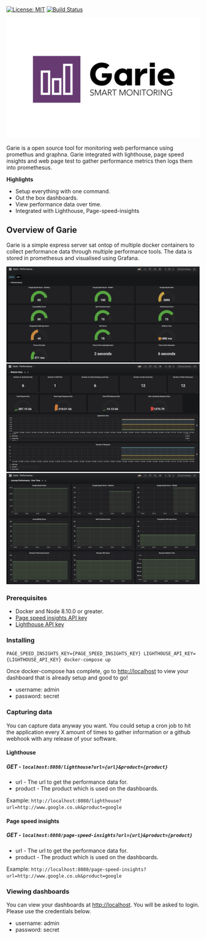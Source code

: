 [![License: MIT](https://img.shields.io/badge/License-MIT-yellow.svg)](https://opensource.org/licenses/MIT)
[![Build
Status](https://travis-ci.org/boyney123/garie.svg?branch=master)](https://travis-ci.org/boyney123/garie)

![Garie Logo](./assets/logo.png)

Garie is a open source tool for monitoring web performance using promethus and graphna. Garie integrated with lighthouse, page speed insights and web page test to gather performance metrics then logs them into promethesus.

**Highlights**

* Setup everything with one command.
* Out the box dashboards.
* View performance data over time.
* Integrated with Lighthouse, Page-speed-insights


## Overview of Garie

Garie is a simple express server sat ontop of multiple docker containers to collect performance data through multiple performance tools. The data is stored in promethesus and visualised using Grafana.

![Dashboard screenshot 1](./assets/screen-shot-1.png)
![Dashboard screenshot 2](./assets/screen-shot-2.png)
![Dashboard screenshot 3](./assets/screen-shot-3.png)

### Prerequisites

- Docker and Node 8.10.0 or greater.
- [Page speed insights API key](https://developers.google.com/speed/docs/insights/v4/first-app)
- [Lighthouse API key](https://docs.google.com/forms/d/e/1FAIpQLSdIc3QNIMn7bBMgl2cfxmmo6wGBlUpdLGxjB_ml464t9eCg_A/viewform)

### Installing

```
PAGE_SPEED_INSIGHTS_KEY={PAGE_SPEED_INSIGHTS_KEY} LIGHTHOUSE_API_KEY={LIGHTHOUSE_API_KEY} docker-compose up
```

Once docker-compose has complete, go to [http://localhost](http://localhost) to view your dashboard that is already setup and good to go!

- username: admin
- password: secret

### Capturing data

You can capture data anyway you want. You could setup a cron job to hit the application every X amount of times to gather information or a github webhook with any release of your software.

#### Lighthouse

##### GET - `localhost:8080/lighthouse?url={url}&product={product}`

- url - The url to get the performance data for.
- product - The product which is used on the dashboards.

Example: `http://localhost:8080/lighthouse?url=http://www.google.co.uk&product=google`

#### Page speed insights

##### GET - `localhost:8080/page-speed-insights?url={url}&product={product}`

- url - The url to get the performance data for.
- product - The product which is used on the dashboards.

Example: `http://localhost:8080/page-speed-insights?url=http://www.google.co.uk&product=google`

### Viewing dashboards

You can view your dashboards at [http://localhost](http://localhost). You will be asked to login. Please use the credentials below.

- username: admin
- password: secret



